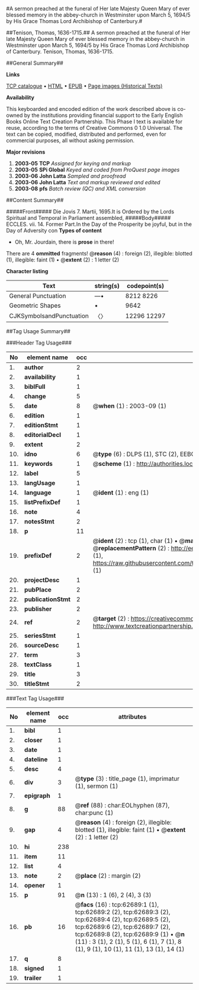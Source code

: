 #A sermon preached at the funeral of Her late Majesty Queen Mary of ever blessed memory in the abbey-church in Westminster upon March 5, 1694/5 by His Grace Thomas Lord Archibishop of Canterbury.#

##Tenison, Thomas, 1636-1715.##
A sermon preached at the funeral of Her late Majesty Queen Mary of ever blessed memory in the abbey-church in Westminster upon March 5, 1694/5 by His Grace Thomas Lord Archibishop of Canterbury.
Tenison, Thomas, 1636-1715.

##General Summary##

**Links**

[TCP catalogue](http://www.ota.ox.ac.uk/tcp/)  • 
[HTML](http://tei.it.ox.ac.uk/tcp/Texts-HTML/free/A64/A64379.html)  • 
[EPUB](http://tei.it.ox.ac.uk/tcp/Texts-EPUB/free/A64/A64379.epub) • 
[Page images (Historical Texts)](https://data.historicaltexts.jisc.ac.uk/view?pubId=eebo-12527693e&pageId=eebo-12527693e-62689-1)

**Availability**

This keyboarded and encoded edition of the
	       work described above is co-owned by the institutions
	       providing financial support to the Early English Books
	       Online Text Creation Partnership. This Phase I text is
	       available for reuse, according to the terms of Creative
	       Commons 0 1.0 Universal. The text can be copied,
	       modified, distributed and performed, even for
	       commercial purposes, all without asking permission.

**Major revisions**

1. __2003-05__ __TCP__ *Assigned for keying and markup*
1. __2003-05__ __SPi Global__ *Keyed and coded from ProQuest page images*
1. __2003-06__ __John Latta__ *Sampled and proofread*
1. __2003-06__ __John Latta__ *Text and markup reviewed and edited*
1. __2003-08__ __pfs__ *Batch review (QC) and XML conversion*

##Content Summary##

#####Front#####
Die Jovis 7. Martii, 1695.It is Ordered by the Lords Spiritual and Temporal in Parliament assembled,
#####Body#####
ECCLES. vii. 14. Former Part.In the Day of the Prosperity be joyful, but in the Day of Adversity con
**Types of content**

  * Oh, Mr. Jourdain, there is **prose** in there!

There are 4 **ommitted** fragments! 
 @__reason__ (4) : foreign (2), illegible: blotted (1), illegible: faint (1)  •  @__extent__ (2) : 1 letter (2)

**Character listing**


|Text|string(s)|codepoint(s)|
|---|---|---|
|General Punctuation|—•|8212 8226|
|Geometric Shapes|▪|9642|
|CJKSymbolsandPunctuation|〈〉|12296 12297|

##Tag Usage Summary##

###Header Tag Usage###

|No|element name|occ|attributes|
|---|---|---|---|
|1.|__author__|2||
|2.|__availability__|1||
|3.|__biblFull__|1||
|4.|__change__|5||
|5.|__date__|8| @__when__ (1) : 2003-09 (1)|
|6.|__edition__|1||
|7.|__editionStmt__|1||
|8.|__editorialDecl__|1||
|9.|__extent__|2||
|10.|__idno__|6| @__type__ (6) : DLPS (1), STC (2), EEBO-CITATION (1), OCLC (1), VID (1)|
|11.|__keywords__|1| @__scheme__ (1) : http://authorities.loc.gov/ (1)|
|12.|__label__|5||
|13.|__langUsage__|1||
|14.|__language__|1| @__ident__ (1) : eng (1)|
|15.|__listPrefixDef__|1||
|16.|__note__|4||
|17.|__notesStmt__|2||
|18.|__p__|11||
|19.|__prefixDef__|2| @__ident__ (2) : tcp (1), char (1)  •  @__matchPattern__ (2) : ([0-9\-]+):([0-9IVX]+) (1), (.+) (1)  •  @__replacementPattern__ (2) : http://eebo.chadwyck.com/downloadtiff?vid=$1&page=$2 (1), https://raw.githubusercontent.com/textcreationpartnership/Texts/master/tcpchars.xml#$1 (1)|
|20.|__projectDesc__|1||
|21.|__pubPlace__|2||
|22.|__publicationStmt__|2||
|23.|__publisher__|2||
|24.|__ref__|2| @__target__ (2) : https://creativecommons.org/publicdomain/zero/1.0/ (1), http://www.textcreationpartnership.org/docs/. (1)|
|25.|__seriesStmt__|1||
|26.|__sourceDesc__|1||
|27.|__term__|3||
|28.|__textClass__|1||
|29.|__title__|3||
|30.|__titleStmt__|2||


###Text Tag Usage###

|No|element name|occ|attributes|
|---|---|---|---|
|1.|__bibl__|1||
|2.|__closer__|1||
|3.|__date__|1||
|4.|__dateline__|1||
|5.|__desc__|4||
|6.|__div__|3| @__type__ (3) : title_page (1), imprimatur (1), sermon (1)|
|7.|__epigraph__|1||
|8.|__g__|88| @__ref__ (88) : char:EOLhyphen (87), char:punc (1)|
|9.|__gap__|4| @__reason__ (4) : foreign (2), illegible: blotted (1), illegible: faint (1)  •  @__extent__ (2) : 1 letter (2)|
|10.|__hi__|238||
|11.|__item__|11||
|12.|__list__|4||
|13.|__note__|2| @__place__ (2) : margin (2)|
|14.|__opener__|1||
|15.|__p__|91| @__n__ (13) : 1 (6), 2 (4), 3 (3)|
|16.|__pb__|16| @__facs__ (16) : tcp:62689:1 (1), tcp:62689:2 (2), tcp:62689:3 (2), tcp:62689:4 (2), tcp:62689:5 (2), tcp:62689:6 (2), tcp:62689:7 (2), tcp:62689:8 (2), tcp:62689:9 (1)  •  @__n__ (11) : 3 (1), 2 (1), 5 (1), 6 (1), 7 (1), 8 (1), 9 (1), 10 (1), 11 (1), 13 (1), 14 (1)|
|17.|__q__|8||
|18.|__signed__|1||
|19.|__trailer__|1||
